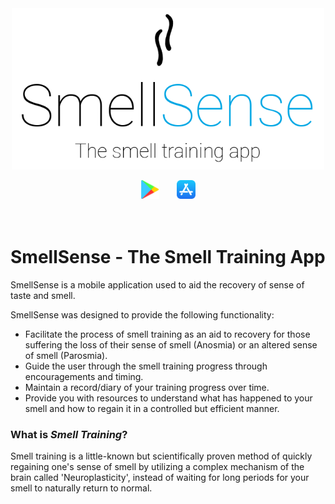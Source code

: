 <div align="center">
  <div align="center">
    <img
      align="center"
      src="https://github.com/mattgoespro/public-resources/blob/master/images/SmellSense/smellsense-banner-transparent.png?raw=true"
      width="500px"
    />
    <br />
    <br />
    <div align="center">
      <a
        title="View on Google Play"
        href="https://play.google.com/store/apps/details?id=za.co.smellsense"
        target="_blank"
        rel="noreferrer"
        ><img
          src="https://github.com/mattgoespro/public-resources/blob/master/images/logos/png/google-play.png?raw=true"
          width="30px"
      /></a>
      &nbsp;&nbsp;&nbsp;&nbsp;&nbsp;
      <a
        title="View on App Store"
        href="https://apps.apple.com/us/app/smellsense-smell-training/id1594343545"
        target="_blank"
        rel="noreferrer"
        ><img
          src="https://github.com/mattgoespro/public-resources/blob/master/images/logos/png/ios-app-store.png?raw=true"
          width="30px"
      /></a>
    </div>
  </div>
</div>
<br />
<br />

# SmellSense - The Smell Training App

SmellSense is a mobile application used to aid the recovery of sense of taste and smell.

SmellSense was designed to provide the following functionality:

- Facilitate the process of smell training as an aid to recovery for those suffering the loss of their sense of smell (Anosmia) or an altered sense of smell (Parosmia).
- Guide the user through the smell training progress through encouragements and timing.
- Maintain a record/diary of your training progress over time.
- Provide you with resources to understand what has happened to your smell and how to regain it in a controlled but efficient manner.

### What is _Smell Training_?

Smell training is a little-known but scientifically proven method of quickly regaining one's sense of smell by utilizing a complex mechanism of the brain called 'Neuroplasticity', instead of waiting for long periods for your smell to naturally return to normal.
